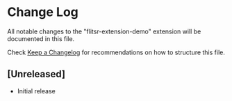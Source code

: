 # Change Log

All notable changes to the "flitsr-extension-demo" extension will be documented in this file.

Check [Keep a Changelog](http://keepachangelog.com/) for recommendations on how to structure this file.

## [Unreleased]

- Initial release